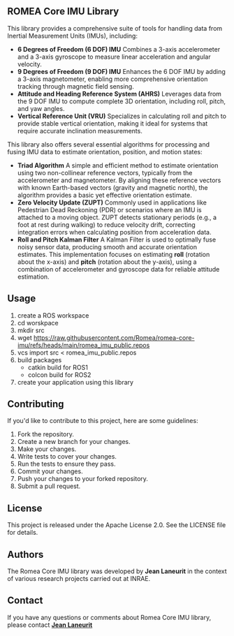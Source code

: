 ## ROMEA Core IMU Library

This library provides a comprehensive suite of tools for handling data from Inertial Measurement Units (IMUs), including:

- **6 Degrees of Freedom (6 DOF) IMU**
  Combines a 3-axis accelerometer and a 3-axis gyroscope to measure linear acceleration and angular velocity.
- **9 Degrees of Freedom (9 DOF) IMU**
  Enhances the 6 DOF IMU by adding a 3-axis magnetometer, enabling more comprehensive orientation tracking through magnetic field sensing.
- **Attitude and Heading Reference System (AHRS)**
  Leverages data from the 9 DOF IMU to compute complete 3D orientation, including roll, pitch, and yaw angles.
- **Vertical Reference Unit (VRU)**
  Specializes in calculating roll and pitch to provide stable vertical orientation, making it ideal for systems that require accurate inclination measurements.

This library also offers several essential algorithms for processing and  fusing IMU data to estimate orientation, position, and motion states:

- **Triad Algorithm**
  A simple and efficient method to estimate orientation using two  non-collinear reference vectors, typically from the accelerometer and  magnetometer. By aligning these reference vectors with known Earth-based vectors (gravity and magnetic north), the algorithm provides a basic  yet effective orientation estimate.
- **Zero Velocity Update (ZUPT)**
  Commonly used in applications like Pedestrian Dead Reckoning (PDR) or scenarios  where an IMU is attached to a moving object. ZUPT detects stationary  periods (e.g., a foot at rest during walking) to reduce velocity drift,  correcting integration errors when calculating position from  acceleration data.
- **Roll and Pitch Kalman Filter**
  A Kalman Filter is used to optimally fuse noisy sensor data, producing  smooth and accurate orientation estimates. This implementation focuses  on estimating **roll** (rotation about the x-axis) and **pitch** (rotation about the y-axis), using a combination of accelerometer and gyroscope data for reliable attitude estimation.

## **Usage**

1. create a ROS workspace
2. cd worskpace
3. mkdir src
4. wget https://raw.githubusercontent.com/Romea/romea-core-imu/refs/heads/main/romea_imu_public.repos
5. vcs import src < romea_imu_public.repos
6. build packages
   - catkin build for ROS1
   - colcon build for ROS2
7. create your application using this library

## **Contributing**

If you'd like to contribute to this project, here are some guidelines:

1. Fork the repository.
2. Create a new branch for your changes.
3. Make your changes.
4. Write tests to cover your changes.
5. Run the tests to ensure they pass.
6. Commit your changes.
7. Push your changes to your forked repository.
8. Submit a pull request.

## **License**

This project is released under the Apache License 2.0. See the LICENSE file for details.

## **Authors**

The Romea Core IMU library was developed by **Jean Laneurit** in the context of various research projects carried out at INRAE.

## **Contact**

If you have any questions or comments about Romea Core IMU library, please contact **[Jean Laneurit](mailto:jean.laneurit@inrae.fr)** 